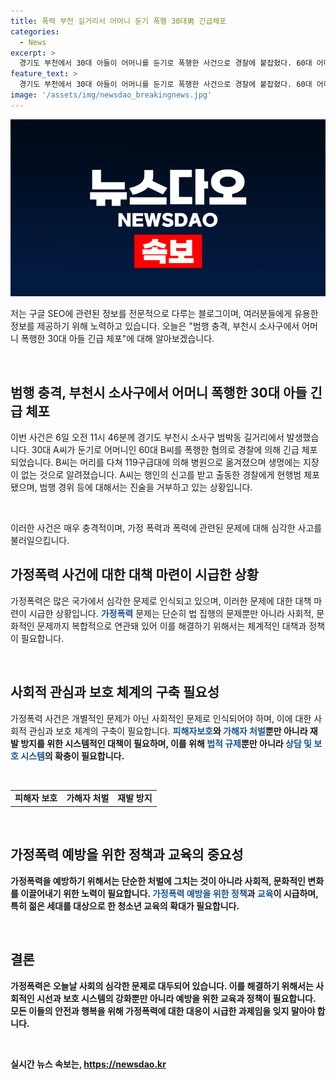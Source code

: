 ```yaml
---
title: 폭력 부천 길거리서 어머니 둔기 폭행 30대男 긴급체포
categories:
  - News
excerpt: >
  경기도 부천에서 30대 아들이 어머니를 둔기로 폭행한 사건으로 경찰에 붙잡혔다. 60대 어머니는 머리를 다치지만 생명은 위험하지 않다고 전해졌으며, 피의자는 경찰의 조사에 협조하지 않고 있다.
feature_text: >
  경기도 부천에서 30대 아들이 어머니를 둔기로 폭행한 사건으로 경찰에 붙잡혔다. 60대 어머니는 머리를 다치지만 생명은 위험하지 않다고 전해졌으며, 피의자는 경찰의 조사에 협조하지 않고 있다.
image: '/assets/img/newsdao_breakingnews.jpg'
---
```


<p><img src="/assets/img/newsdao_breakingnews.jpg" alt="ontimetimes 속보" /></p>

<p>저는 구글 SEO에 관련된 정보를 전문적으로 다루는 블로그이며, 여러분들에게 유용한 정보를 제공하기 위해 노력하고 있습니다. 오늘은 "범행 충격, 부천시 소사구에서 어머니 폭행한 30대 아들 긴급 체포"에 대해 알아보겠습니다.</p>

<p data-ke-size="size16">&nbsp;</p>

<h2 data-ke-size="size26">범행 충격, 부천시 소사구에서 어머니 폭행한 30대 아들 긴급 체포</h2>

<p>이번 사건은 6일 오전 11시 46분께 경기도 부천시 소사구 범박동 길거리에서 발생했습니다. 30대 A씨가 둔기로 어머니인 60대 B씨를 폭행한 혐의로 경찰에 의해 긴급 체포되었습니다. B씨는 머리를 다쳐 119구급대에 의해 병원으로 옮겨졌으며 생명에는 지장이 없는 것으로 알려졌습니다. A씨는 행인의 신고를 받고 출동한 경찰에게 현행범 체포됐으며, 범행 경위 등에 대해서는 진술을 거부하고 있는 상황입니다.</p>

<p data-ke-size="size16">&nbsp;</p>

<p>이러한 사건은 매우 충격적이며, 가정 폭력과 폭력에 관련된 문제에 대해 심각한 사고를 불러일으킵니다.</p>

<h2 data-ke-size="size26">가정폭력 사건에 대한 대책 마련이 시급한 상황</h2>

<p>가정폭력은 많은 국가에서 심각한 문제로 인식되고 있으며, 이러한 문제에 대한 대책 마련이 시급한 상황입니다. <b><span style="color: #1a5490;">가정폭력</span></b> 문제는 단순히 법 집행의 문제뿐만 아니라 사회적, 문화적인 문제까지 복합적으로 연관돼 있어 이를 해결하기 위해서는 체계적인 대책과 정책이 필요합니다.</p>

<p data-ke-size="size16">&nbsp;</p>

<h2 data-ke-size="size26">사회적 관심과 보호 체계의 구축 필요성</h2>

<p>가정폭력 사건은 개별적인 문제가 아닌 사회적인 문제로 인식되어야 하며, 이에 대한 사회적 관심과 보호 체계의 구축이 필요합니다. <b><span style="color: #1a5490;">피해자보호</span><b>와 <b><span style="color: #1a5490;">가해자 처벌</span></b>뿐만 아니라 재발 방지를 위한 시스템적인 대책이 필요하며, 이를 위해 <b><span style="color: #1a5490;">법적 규제</span></b>뿐만 아니라 <b><span style="color: #1a5490;">상담 및 보호 시스템</span></b>의 확충이 필요합니다.</p>

<p data-ke-size="size16">&nbsp;</p>

<table>
  <tr>
    <td style="text-align: center; height: 17px;"><b>피해자 보호</b></td>
    <td style="text-align: center; height: 17px;"><b>가해자 처벌</b></td>
    <td style="text-align: center; height: 17px;"><b>재발 방지</b></td>
  </tr>
</table>

<p data-ke-size="size16">&nbsp;</p>

<h2 data-ke-size="size26">가정폭력 예방을 위한 정책과 교육의 중요성</h2>

<p>가정폭력을 예방하기 위해서는 단순한 처벌에 그치는 것이 아니라 사회적, 문화적인 변화를 이끌어내기 위한 노력이 필요합니다. <b><span style="color: #1a5490;">가정폭력 예방을 위한 정책</span></b>과 <b><span style="color: #1a5490;">교육</span></b>이 시급하며, 특히 젊은 세대를 대상으로 한 청소년 교육의 확대가 필요합니다.</p>

<p data-ke-size="size16">&nbsp;</p>

<h2 data-ke-size="size26">결론</h2>

<p>가정폭력은 오늘날 사회의 심각한 문제로 대두되어 있습니다. 이를 해결하기 위해서는 사회적인 시선과 보호 시스템의 강화뿐만 아니라 예방을 위한 교육과 정책이 필요합니다. 모든 이들의 안전과 행복을 위해 가정폭력에 대한 대응이 시급한 과제임을 잊지 말아야 합니다.</p>

<p data-ke-size="size16">&nbsp;</p>
실시간 뉴스 속보는, <a href="https://newsdao.kr" rel="dofollow">https://newsdao.kr</a>


